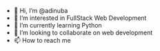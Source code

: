 - 👋 Hi, I’m @adinuba
- 👀 I’m interested in FullStack Web Development
- 🌱 I’m currently learning Python
- 💞️ I’m looking to collaborate on web development
- 📫 How to reach me 

<!---
adinuba/adinuba is a ✨ special ✨ repository because its `README.md` (this file) appears on your GitHub profile.
You can click the Preview link to take a look at your changes.
--->
